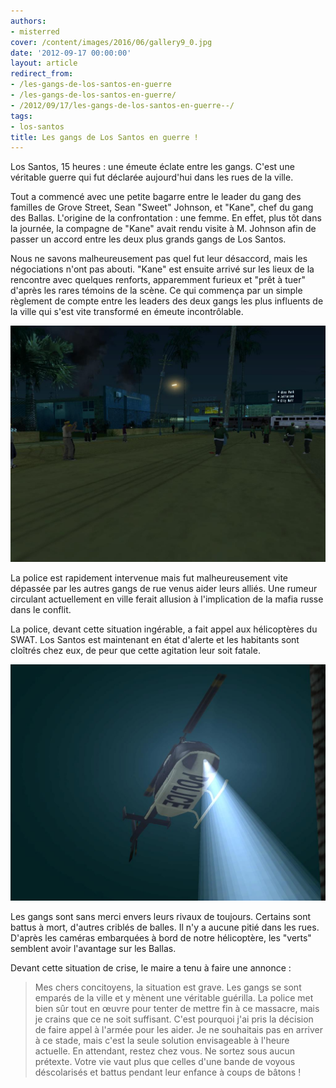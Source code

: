 ```yaml
---
authors:
- misterred
cover: /content/images/2016/06/gallery9_0.jpg
date: '2012-09-17 00:00:00'
layout: article
redirect_from:
- /les-gangs-de-los-santos-en-guerre
- /les-gangs-de-los-santos-en-guerre/
- /2012/09/17/les-gangs-de-los-santos-en-guerre--/
tags:
- los-santos
title: Les gangs de Los Santos en guerre !
---
```



Los Santos, 15 heures : une émeute éclate entre les gangs. C'est une véritable guerre qui fut déclarée aujourd'hui dans les rues de la ville.

Tout a commencé avec une petite bagarre entre le leader du gang des familles de Grove Street, Sean "Sweet" Johnson, et "Kane", chef du gang des Ballas. L'origine de la confrontation : une femme. En effet, plus tôt dans la journée, la compagne de "Kane" avait rendu visite à M. Johnson afin de passer un accord entre les deux plus grands gangs de Los Santos.

Nous ne savons malheureusement pas quel fut leur désaccord, mais les négociations n'ont pas abouti. "Kane" est ensuite arrivé sur les lieux de la rencontre avec quelques renforts, apparemment furieux et "prêt à tuer" d'après les rares témoins de la scène. Ce qui commença par un simple règlement de compte entre les leaders des deux gangs les plus influents de la ville qui s'est vite transformé en émeute incontrôlable.

![](/content/images/2016/06/Emeute%201_1.jpg)

La police est rapidement intervenue mais fut malheureusement vite dépassée par les autres gangs de rue venus aider leurs alliés. Une rumeur circulant actuellement en ville ferait allusion à l'implication de la mafia russe dans le conflit.

La police, devant cette situation ingérable, a fait appel aux hélicoptères du SWAT. Los Santos est maintenant en état d'alerte et les habitants sont cloîtrés chez eux, de peur que cette agitation leur soit fatale.

![](/content/images/2016/06/gallery29.jpg)

Les gangs sont sans merci envers leurs rivaux de toujours. Certains sont battus à mort, d'autres criblés de balles. Il n'y a aucune pitié dans les rues. D'après les caméras embarquées à bord de notre hélicoptère, les "verts" semblent avoir l'avantage sur les Ballas.

Devant cette situation de crise, le maire a tenu à faire une annonce :

> Mes chers concitoyens, la situation est grave. Les gangs se sont emparés de la ville et y mènent une véritable guérilla. La police met bien sûr tout en œuvre pour tenter de mettre fin à ce massacre, mais je crains que ce ne soit suffisant. C'est pourquoi j'ai pris la décision de faire appel à l'armée pour les aider. Je ne souhaitais pas en arriver à ce stade, mais c'est la seule solution envisageable à l'heure actuelle. En attendant, restez chez vous. Ne sortez sous aucun prétexte. Votre vie vaut plus que celles d'une bande de voyous déscolarisés et battus pendant leur enfance à coups de bâtons !
